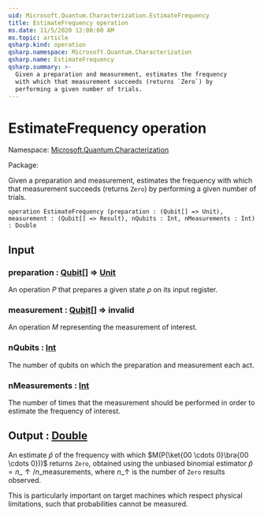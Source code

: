 ```yaml
---
uid: Microsoft.Quantum.Characterization.EstimateFrequency
title: EstimateFrequency operation
ms.date: 11/5/2020 12:00:00 AM
ms.topic: article
qsharp.kind: operation
qsharp.namespace: Microsoft.Quantum.Characterization
qsharp.name: EstimateFrequency
qsharp.summary: >-
  Given a preparation and measurement, estimates the frequency
  with which that measurement succeeds (returns `Zero`) by
  performing a given number of trials.
---
```


# EstimateFrequency operation

Namespace: [Microsoft.Quantum.Characterization](xref:Microsoft.Quantum.Characterization)

Package: [](https://nuget.org/packages/)


Given a preparation and measurement, estimates the frequencywith which that measurement succeeds (returns `Zero`) byperforming a given number of trials.

```qsharp
operation EstimateFrequency (preparation : (Qubit[] => Unit), measurement : (Qubit[] => Result), nQubits : Int, nMeasurements : Int) : Double
```


## Input

### preparation : [Qubit](xref:microsoft.quantum.lang-ref.qubit)[] => [Unit](xref:microsoft.quantum.lang-ref.unit) 

An operation $P$ that prepares a given state $\rho$ onits input register.


### measurement : [Qubit](xref:microsoft.quantum.lang-ref.qubit)[] => __invalid<Result>__ 

An operation $M$ representing the measurement of interest.


### nQubits : [Int](xref:microsoft.quantum.lang-ref.int)

The number of qubits on which the preparation and measurementeach act.


### nMeasurements : [Int](xref:microsoft.quantum.lang-ref.int)

The number of times that the measurement should be performedin order to estimate the frequency of interest.



## Output : [Double](xref:microsoft.quantum.lang-ref.double)

An estimate $\hat{p}$ of the frequency with which$M(P(\ket{00 \cdots 0}\bra{00 \cdots 0}))$ returns `Zero`,obtained using the unbiased binomial estimator $\hat{p} =n\_{\uparrow} / n\_{\text{measurements}}$, where $n\_{\uparrow}$ isthe number of `Zero` results observed.This is particularly important on target machines which respectphysical limitations, such that probabilities cannot be measured.